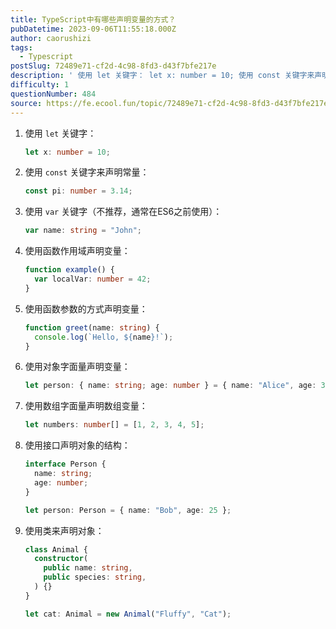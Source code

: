 ```yaml
---
title: TypeScript中有哪些声明变量的方式？
pubDatetime: 2023-09-06T11:55:18.000Z
author: caorushizi
tags:
  - Typescript
postSlug: 72489e71-cf2d-4c98-8fd3-d43f7bfe217e
description: ' 使用 let 关键字： let x: number = 10; 使用 const 关键字来声明常量： const pi: number = 3.14; 使用 var 关键字（不推荐，通常在ES6之前使用）： var name: string = "John"; 使用函数作用域声明变量： function example() { var localVar: number = 42; } 使用函数参'
difficulty: 1
questionNumber: 484
source: https://fe.ecool.fun/topic/72489e71-cf2d-4c98-8fd3-d43f7bfe217e
---
```


1. 使用 `let` 关键字：

   ```typescript
   let x: number = 10;
   ```

2. 使用 `const` 关键字来声明常量：

   ```typescript
   const pi: number = 3.14;
   ```

3. 使用 `var` 关键字（不推荐，通常在ES6之前使用）：

   ```typescript
   var name: string = "John";
   ```

4. 使用函数作用域声明变量：

   ```typescript
   function example() {
     var localVar: number = 42;
   }
   ```

5. 使用函数参数的方式声明变量：

   ```typescript
   function greet(name: string) {
     console.log(`Hello, ${name}!`);
   }
   ```

6. 使用对象字面量声明变量：

   ```typescript
   let person: { name: string; age: number } = { name: "Alice", age: 30 };
   ```

7. 使用数组字面量声明数组变量：

   ```typescript
   let numbers: number[] = [1, 2, 3, 4, 5];
   ```

8. 使用接口声明对象的结构：

   ```typescript
   interface Person {
     name: string;
     age: number;
   }

   let person: Person = { name: "Bob", age: 25 };
   ```

9. 使用类来声明对象：

   ```typescript
   class Animal {
     constructor(
       public name: string,
       public species: string,
     ) {}
   }

   let cat: Animal = new Animal("Fluffy", "Cat");
   ```
